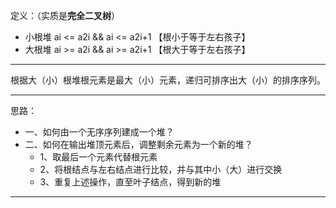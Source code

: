 定义：（实质是**完全二叉树**）
  * 小根堆 ai <= a2i && ai <= a2i+1 【根小于等于左右孩子】
  * 大根堆 ai >= a2i && ai >= a2i+1 【根大于等于左右孩子】

---
根据大（小）根堆根元素是最大（小）元素，递归可排序出大（小）的排序序列。

---
思路：
* 一、如何由一个无序序列建成一个堆？
* 二、如何在输出堆顶元素后，调整剩余元素为一个新的堆？
  * 1、取最后一个元素代替根元素
  * 2、将根结点与左右结点进行比较，并与其中小（大）进行交换
  * 3、重复上述操作，直至叶子结点，得到新的堆

---

